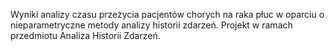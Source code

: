 Wyniki analizy czasu przeżycia pacjentów chorych na raka płuc w oparciu o nieparametryczne metody analizy historii zdarzeń. Projekt w ramach przedmiotu Analiza Historii Zdarzeń.
